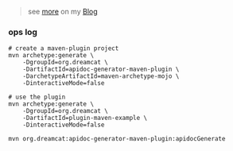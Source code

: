 > see [more](https://jrrwll.github.io/docs/tool/apidoc-generator/) on my [Blog](https://jrrwll.github.io/)

### ops log

```shell
# create a maven-plugin project
mvn archetype:generate \
    -DgroupId=org.dreamcat \
    -DartifactId=apidoc-generator-maven-plugin \
    -DarchetypeArtifactId=maven-archetype-mojo \
    -DinteractiveMode=false

# use the plugin
mvn archetype:generate \
    -DgroupId=org.dreamcat \
    -DartifactId=plugin-maven-example \
    -DinteractiveMode=false

mvn org.dreamcat:apidoc-generator-maven-plugin:apidocGenerate
```